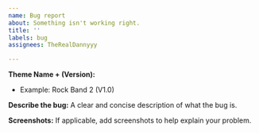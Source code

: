 ```yaml
---
name: Bug report
about: Something isn't working right.
title: ''
labels: bug
assignees: TheRealDannyyy

---
```


**Theme Name + (Version):**
 - Example: Rock Band 2 (V1.0)

**Describe the bug:**
A clear and concise description of what the bug is.

**Screenshots:**
If applicable, add screenshots to help explain your problem.
